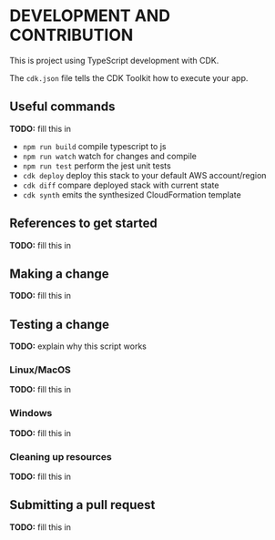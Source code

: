 # DEVELOPMENT AND CONTRIBUTION

This is project using TypeScript development with CDK.

The `cdk.json` file tells the CDK Toolkit how to execute your app.

## Useful commands

**TODO:** fill this in

 * `npm run build`   compile typescript to js
 * `npm run watch`   watch for changes and compile
 * `npm run test`    perform the jest unit tests
 * `cdk deploy`      deploy this stack to your default AWS account/region
 * `cdk diff`        compare deployed stack with current state
 * `cdk synth`       emits the synthesized CloudFormation template

## References to get started

**TODO:** fill this in

## Making a change

**TODO:** fill this in

## Testing a change

**TODO:** explain why this script works

### Linux/MacOS

**TODO:** fill this in

### Windows

**TODO:** fill this in

### Cleaning up resources

**TODO:** fill this in

## Submitting a pull request

**TODO:** fill this in
